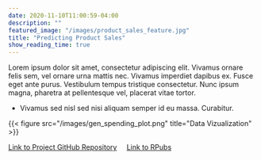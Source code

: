 ```yaml
---
date: 2020-11-10T11:00:59-04:00
description: ""
featured_image: "/images/product_sales_feature.jpg"
title: "Predicting Product Sales"
show_reading_time: true
---
```


Lorem ipsum dolor sit amet, consectetur adipiscing elit. Vivamus ornare felis sem, vel ornare urna mattis nec. Vivamus imperdiet dapibus ex. Fusce eget ante purus. Vestibulum tempus tristique consectetur. Nunc ipsum magna, pharetra at pellentesque vel, placerat vitae tortor.
- Vivamus sed nisl sed nisi aliquam semper id eu massa. Curabitur.

{{< figure src="/images/gen_spending_plot.png" title="Data Vizualization" >}}

[Link to Project GitHub Repository](https://github.com/kpiatti/product-type-sales-volume) &nbsp; &nbsp; [Link to RPubs](https://rpubs.com/kpiatti)
